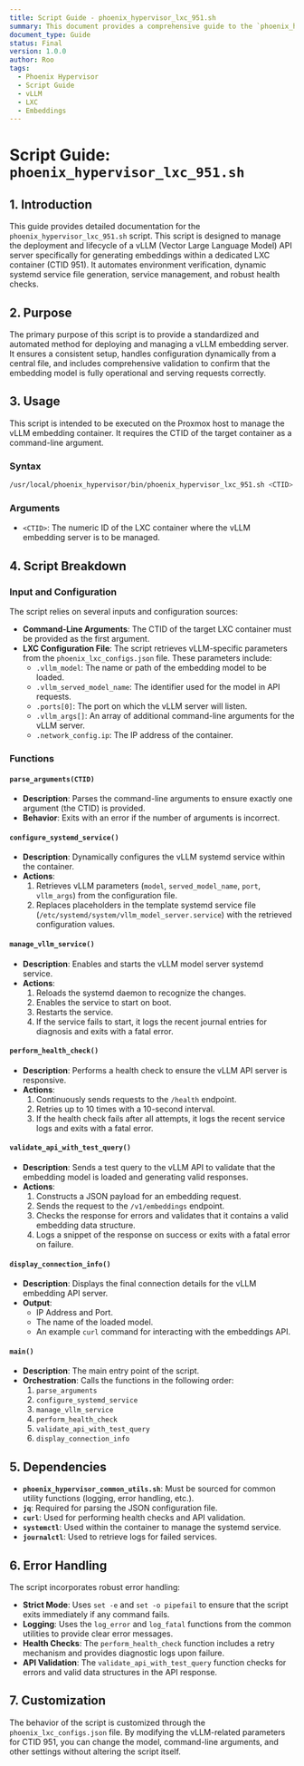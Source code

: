 ```yaml
---
title: Script Guide - phoenix_hypervisor_lxc_951.sh
summary: This document provides a comprehensive guide to the `phoenix_hypervisor_lxc_951.sh` script, detailing its purpose, usage, and the functions it provides.
document_type: Guide
status: Final
version: 1.0.0
author: Roo
tags:
  - Phoenix Hypervisor
  - Script Guide
  - vLLM
  - LXC
  - Embeddings
---
```


# Script Guide: `phoenix_hypervisor_lxc_951.sh`

## 1. Introduction

This guide provides detailed documentation for the `phoenix_hypervisor_lxc_951.sh` script. This script is designed to manage the deployment and lifecycle of a vLLM (Vector Large Language Model) API server specifically for generating embeddings within a dedicated LXC container (CTID 951). It automates environment verification, dynamic systemd service file generation, service management, and robust health checks.

## 2. Purpose

The primary purpose of this script is to provide a standardized and automated method for deploying and managing a vLLM embedding server. It ensures a consistent setup, handles configuration dynamically from a central file, and includes comprehensive validation to confirm that the embedding model is fully operational and serving requests correctly.

## 3. Usage

This script is intended to be executed on the Proxmox host to manage the vLLM embedding container. It requires the CTID of the target container as a command-line argument.

### Syntax

```bash
/usr/local/phoenix_hypervisor/bin/phoenix_hypervisor_lxc_951.sh <CTID>
```

### Arguments

*   `<CTID>`: The numeric ID of the LXC container where the vLLM embedding server is to be managed.

## 4. Script Breakdown

### Input and Configuration

The script relies on several inputs and configuration sources:

*   **Command-Line Arguments**: The CTID of the target LXC container must be provided as the first argument.
*   **LXC Configuration File**: The script retrieves vLLM-specific parameters from the `phoenix_lxc_configs.json` file. These parameters include:
    *   `.vllm_model`: The name or path of the embedding model to be loaded.
    *   `.vllm_served_model_name`: The identifier used for the model in API requests.
    *   `.ports[0]`: The port on which the vLLM server will listen.
    *   `.vllm_args[]`: An array of additional command-line arguments for the vLLM server.
    *   `.network_config.ip`: The IP address of the container.

### Functions

#### `parse_arguments(CTID)`

*   **Description**: Parses the command-line arguments to ensure exactly one argument (the CTID) is provided.
*   **Behavior**: Exits with an error if the number of arguments is incorrect.

#### `configure_systemd_service()`

*   **Description**: Dynamically configures the vLLM systemd service within the container.
*   **Actions**:
    1.  Retrieves vLLM parameters (`model`, `served_model_name`, `port`, `vllm_args`) from the configuration file.
    2.  Replaces placeholders in the template systemd service file (`/etc/systemd/system/vllm_model_server.service`) with the retrieved configuration values.

#### `manage_vllm_service()`

*   **Description**: Enables and starts the vLLM model server systemd service.
*   **Actions**:
    1.  Reloads the systemd daemon to recognize the changes.
    2.  Enables the service to start on boot.
    3.  Restarts the service.
    4.  If the service fails to start, it logs the recent journal entries for diagnosis and exits with a fatal error.

#### `perform_health_check()`

*   **Description**: Performs a health check to ensure the vLLM API server is responsive.
*   **Actions**:
    1.  Continuously sends requests to the `/health` endpoint.
    2.  Retries up to 10 times with a 10-second interval.
    3.  If the health check fails after all attempts, it logs the recent service logs and exits with a fatal error.

#### `validate_api_with_test_query()`

*   **Description**: Sends a test query to the vLLM API to validate that the embedding model is loaded and generating valid responses.
*   **Actions**:
    1.  Constructs a JSON payload for an embedding request.
    2.  Sends the request to the `/v1/embeddings` endpoint.
    3.  Checks the response for errors and validates that it contains a valid embedding data structure.
    4.  Logs a snippet of the response on success or exits with a fatal error on failure.

#### `display_connection_info()`

*   **Description**: Displays the final connection details for the vLLM embedding API server.
*   **Output**:
    *   IP Address and Port.
    *   The name of the loaded model.
    *   An example `curl` command for interacting with the embeddings API.

#### `main()`

*   **Description**: The main entry point of the script.
*   **Orchestration**: Calls the functions in the following order:
    1.  `parse_arguments`
    2.  `configure_systemd_service`
    3.  `manage_vllm_service`
    4.  `perform_health_check`
    5.  `validate_api_with_test_query`
    6.  `display_connection_info`

## 5. Dependencies

*   **`phoenix_hypervisor_common_utils.sh`**: Must be sourced for common utility functions (logging, error handling, etc.).
*   **`jq`**: Required for parsing the JSON configuration file.
*   **`curl`**: Used for performing health checks and API validation.
*   **`systemctl`**: Used within the container to manage the systemd service.
*   **`journalctl`**: Used to retrieve logs for failed services.

## 6. Error Handling

The script incorporates robust error handling:

*   **Strict Mode**: Uses `set -e` and `set -o pipefail` to ensure that the script exits immediately if any command fails.
*   **Logging**: Uses the `log_error` and `log_fatal` functions from the common utilities to provide clear error messages.
*   **Health Checks**: The `perform_health_check` function includes a retry mechanism and provides diagnostic logs upon failure.
*   **API Validation**: The `validate_api_with_test_query` function checks for errors and valid data structures in the API response.

## 7. Customization

The behavior of the script is customized through the `phoenix_lxc_configs.json` file. By modifying the vLLM-related parameters for CTID 951, you can change the model, command-line arguments, and other settings without altering the script itself.